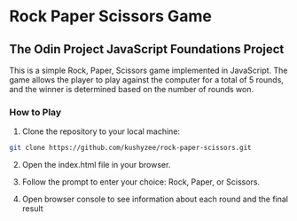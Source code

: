 # Rock Paper Scissors Game

## The Odin Project JavaScript Foundations Project

This is a simple Rock, Paper, Scissors game implemented in JavaScript. The game allows the player to play against the computer for a total of 5 rounds, and the winner is determined based on the number of rounds won.

### How to Play

1. Clone the repository to your local machine:

```bash
git clone https://github.com/kushyzee/rock-paper-scissors.git
```

2. Open the index.html file in your browser.

3. Follow the prompt to enter your choice: Rock, Paper, or Scissors.

4. Open browser console to see information about each round and the final result
